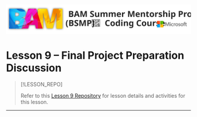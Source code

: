 ![](/_media/logos/bsmp_coders_banner.svg)

# Lesson 9 – Final Project Preparation Discussion   <!-- {docsify-ignore-all} -->

> [!LESSON_REPO]
>
> Refer to this <i class="fab fa-github"></i> [Lesson 9 Repository](https://github.com/BSMP-Coders/advanced-intro-githubcopilot) for lesson details and activities for this lesson.


-----

